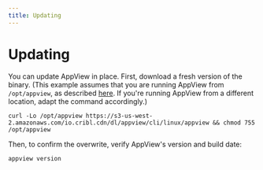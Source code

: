 ```yaml
---
title: Updating
---
```


# Updating

You can update AppView in place. First, download a fresh version of the binary. (This example assumes that you are running AppView from `/opt/appview`, as described [here](/docs/downloading#where-from). If you're running AppView from a different location, adapt the command accordingly.) 

```
curl -Lo /opt/appview https://s3-us-west-2.amazonaws.com/io.cribl.cdn/dl/appview/cli/linux/appview && chmod 755 /opt/appview
```

Then, to confirm the overwrite, verify AppView's version and build date:

```
appview version
```
